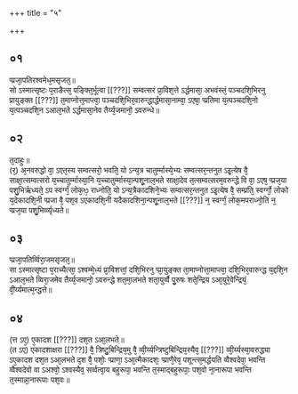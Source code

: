 +++
title = "५"

+++
## ०१
प्प्रजा᳘पतिरश्वमेध᳘मसृजत᳘॥  
सो ऽस्मात्सृष्टः प᳘राङैत्स᳘ पङ्क्ति᳘र्भूत्वा [[???]] सम्वत्सरं प्रा᳘विश᳘त्ते ऽर्द्धमासा᳘ अभवंस्तं᳘ पञ्चदशि᳘भिरनु प्रायुङ्क्त [[???]] त᳘माप्नोत्त᳘माप्त्वा᳘ पञ्चदशि᳘भिर᳘वारुन्द्धार्द्धमासा᳘नाम्वा᳘ ऽएषा᳘ प्प्रतिमा य᳘त्पञ्चदशि᳘नो य᳘त्पञ्चदशि᳘न ऽआल᳘भते ऽर्द्धमासा᳘नेव तैर्य्य᳘जमानो᳘ ऽवरुन्धे॥  
## ०२
त᳘दाहुः॥  
(र᳘) अ᳘नवरुद्धो वा᳘ ऽएत᳘स्य सम्वत्सरो᳘ भवति᳘ यो ऽन्य᳘त्र चातुर्म्मास्ये᳘भ्यः सम्वत्सर᳘न्तनुत ऽइ᳘त्येष वै᳘ साक्षा᳘त्सम्वत्सरो य᳘च्चातुर्म्मास्या᳘नि य᳘च्चातुर्म्मास्या᳘न्पशू᳘नाल᳘भते साक्षा᳘देव त᳘त्सम्वत्सरम᳘वरुन्द्धे वि वा᳘ ऽएष᳘ प्प्रज᳘या पशु᳘भिर्ऋध्यते᳘ ऽप स्वर्ग्गं᳘ लोक᳘ᳫ᳘ राध्नोति᳘ यो ऽन्य᳘त्रैकादशिने᳘भ्यः सम्वत्सर᳘न्तनुत ऽइ᳘त्येष वै᳘ सम्प्रति᳘ स्वर्ग्गो᳘ लोको य᳘देकादशि᳘नी प्प्रजा वै᳘ पश᳘व ऽएकादशि᳘नी यदैकादशिना᳘न्पशू᳘नाल᳘भते [[???]] न᳘ स्वर्ग्गं᳘ लोक᳘मपराध्नो᳘ति न᳘ प्प्रज᳘या पशु᳘भिर्व्व्यृध्यते॥  
## ०३
प्प्रजा᳘पतिर्व्विरा᳘जमसृजत᳘॥  
सा ऽस्मात्सृष्टा प᳘राच्यैत्सा᳘ ऽश्वम्मे᳘ध्यं प्रा᳘विशत्तां᳘ दशि᳘भिरनु प्प्रा᳘युङ्क्त ता᳘माप्नोत्ता᳘माप्त्वा᳘ दशि᳘भिर᳘वारुन्द्ध य᳘द्दशि᳘न ऽआल᳘भते व्विरा᳘जमेव तैर्य्य᳘जमानो᳘ ऽवरुन्द्धे शत᳘मा᳘लभते शता᳘युर्व्वै पु᳘रुषः शते᳘न्द्रिय ऽआ᳘युरे᳘वेन्द्रियं᳘ वी᳘र्य्यमात्म᳘न्द्धत्ते॥  
## ०४
(त्त ऽए᳘) ए᳘कादश [[???]] दश᳘त ऽआ᳘लभते॥  
(त ऽए) एकादशाक्षरा [[???]] वै᳘ त्रिष्टु᳘बिन्द्रिय᳘मु वै᳘ व्वी᳘र्य्यन्त्रिष्टुबिन्द्रिय᳘स्यैव᳘ [[???]] व्वी᳘र्य्यस्या᳘वरुद्ध्या ऽए᳘कादश दश᳘त ऽआ᳘लभते द᳘श वै᳘ पशोः᳘ प्प्राणा᳘ ऽआ᳘त्मैकादशः᳘ प्प्राणै᳘रेव᳘ पशून्त्स᳘मर्द्धयति व्वैश्वदेवा᳘ भवन्ति व्वैश्वदेवो वा ऽअश्वो᳘ ऽश्वस्यैव᳘ सर्व्वत्वा᳘य बहुरूपा᳘ भवन्ति त᳘स्माद्बहुरूपाः᳘ पश᳘वो ना᳘नारूपा भवन्ति त᳘स्मान्ना᳘नारूपाः पश᳘वः॥  
